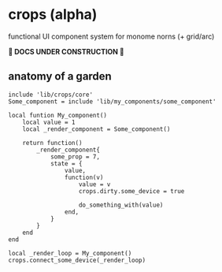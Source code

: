 # crops (alpha)

functional UI component system for monome norns (+ grid/arc)

**🚧 DOCS UNDER CONSTRUCTION 🚧**

## anatomy of a garden

```
include 'lib/crops/core'
Some_component = include 'lib/my_components/some_component'

local funtion My_component()
    local value = 1
    local _render_component = Some_component()

    return function()
        _render_component{
            some_prop = 7,
            state = { 
                value, 
                function(v) 
                    value = v 
                    crops.dirty.some_device = true

                    do_something_with(value)
                end,
            }
        }
    end
end

local _render_loop = My_component()
crops.connect_some_device(_render_loop)
```
